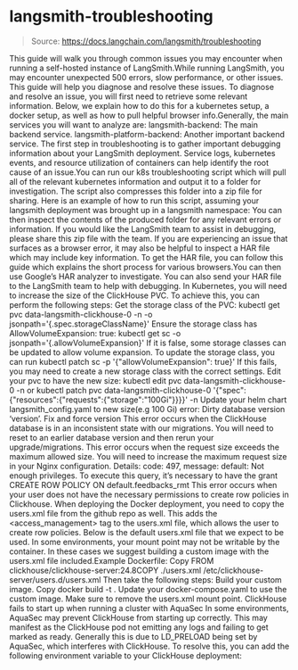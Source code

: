 # langsmith-troubleshooting

> Source: https://docs.langchain.com/langsmith/troubleshooting

This guide will walk you through common issues you may encounter when running a self-hosted instance of LangSmith.While running LangSmith, you may encounter unexpected 500 errors, slow performance, or other issues. This guide will help you diagnose and resolve these issues.
To diagnose and resolve an issue, you will first need to retrieve some relevant information. Below, we explain how to do this for a kubernetes setup, a docker setup, as well as how to pull helpful browser info.Generally, the main services you will want to analyze are:
langsmith-backend: The main backend service.
langsmith-platform-backend: Another important backend service.
The first step in troubleshooting is to gather important debugging information about your LangSmith deployment. Service logs, kubernetes events, and resource utilization of containers can help identify the root cause of an issue.You can run our k8s troubleshooting script which will pull all of the relevant kubernetes information and output it to a folder for investigation. The script also compresses this folder into a zip file for sharing. Here is an example of how to run this script, assuming your langsmith deployment was brought up in a langsmith namespace:
You can then inspect the contents of the produced folder for any relevant errors or information. If you would like the LangSmith team to assist in debugging, please share this zip file with the team.
If you are experiencing an issue that surfaces as a browser error, it may also be helpful to inspect a HAR file which may include key information. To get the HAR file, you can follow this guide which explains the short process for various browsers.You can then use Google’s HAR analyzer to investigate. You can also send your HAR file to the LangSmith team to help with debugging.
In Kubernetes, you will need to increase the size of the ClickHouse PVC. To achieve this, you can perform the following steps:
Get the storage class of the PVC: kubectl get pvc data-langsmith-clickhouse-0 -n <namespace> -o jsonpath='{.spec.storageClassName}'
Ensure the storage class has AllowVolumeExpansion: true: kubectl get sc <storage-class-name> -o jsonpath='{.allowVolumeExpansion}'
If it is false, some storage classes can be updated to allow volume expansion.
To update the storage class, you can run kubectl patch sc <storage-class-name> -p '{"allowVolumeExpansion": true}'
If this fails, you may need to create a new storage class with the correct settings.
Edit your pvc to have the new size: kubectl edit pvc data-langsmith-clickhouse-0 -n <namespace> or kubectl patch pvc data-langsmith-clickhouse-0 '{"spec":{"resources":{"requests":{"storage":"100Gi"}}}}' -n <namespace>
Update your helm chart langsmith_config.yaml to new size(e.g 100 Gi)
error: Dirty database version ‘version’. Fix and force version
This error occurs when the ClickHouse database is in an inconsistent state with our migrations. You will need to reset to an earlier database version and then rerun your upgrade/migrations.
This error occurs when the request size exceeds the maximum allowed size. You will need to increase the maximum request size in your Nginx configuration.
Details: code: 497, message: default: Not enough privileges. To execute this query, it’s necessary to have the grant CREATE ROW POLICY ON default.feedbacks_rmt
This error occurs when your user does not have the necessary permissions to create row policies in Clickhouse. When deploying the Docker deployment, you need to copy the users.xml file from the github repo as well. This adds the <access_management> tag to the users.xml file, which allows the user to create row policies. Below is the default users.xml file that we expect to be used.
In some environments, your mount point may not be writable by the container. In these cases we suggest building a custom image with the users.xml file included.Example Dockerfile:
Copy
FROM clickhouse/clickhouse-server:24.8COPY ./users.xml /etc/clickhouse-server/users.d/users.xml
Then take the following steps:
Build your custom image.
Copy
docker build -t <image-name> .
Update your docker-compose.yaml to use the custom image. Make sure to remove the users.xml mount point.
ClickHouse fails to start up when running a cluster with AquaSec
In some environments, AquaSec may prevent ClickHouse from starting up correctly. This may manifest as the ClickHouse pod not emitting any logs and failing to get marked as ready.
Generally this is due to LD_PRELOAD being set by AquaSec, which interferes with ClickHouse. To resolve this, you can add the following environment variable to your ClickHouse deployment:
